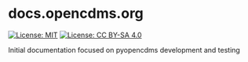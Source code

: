# docs.opencdms.org

[![License: MIT](https://img.shields.io/badge/License-MIT-yellow.svg)](https://opensource.org/licenses/MIT) [![License: CC BY-SA 4.0](https://img.shields.io/badge/License-CC%20BY--SA%204.0-lightgrey.svg)](https://creativecommons.org/licenses/by-sa/4.0/)

Initial documentation focused on pyopencdms development and testing
